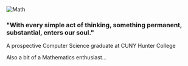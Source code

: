 ![Math](https://i.imgur.com/WjRDn37.gif)

### "With every simple act of thinking, something permanent, substantial, enters our soul."

A prospective Computer Science graduate at CUNY Hunter College  
  
Also a bit of a Mathematics enthusiast...
